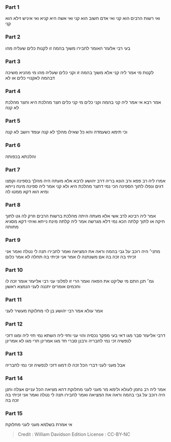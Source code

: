 
### Part 1
ואי רשות הרבים הוא קני ואי אדם חשוב הוא קני ואי אשה היא קניא ואי איניש זילא הוא קני

### Part 2
בעי רבי אלעזר האומר לחבירו משוך בהמה זו לקנות כלים שעליה מהו

### Part 3
לקנות מי אמר ליה קני אלא משוך בהמה זו וקני כלים שעליה מהו מי מהניא משיכה דבהמה לאקנויי כלים או לא

### Part 4
אמר רבא אי אמר ליה קני בהמה וקני כלים מי קני כלים חצר מהלכת היא וחצר מהלכת לא קנה

### Part 5
וכי תימא כשעמדה והא כל שאילו מהלך לא קנה עומד ויושב לא קנה

### Part 6
והלכתא בכפותה

### Part 7
אמרו ליה רב פפא ורב הונא בריה דרב יהושע לרבא אלא מעתה היה מהלך בספינה וקפצו דגים ונפלו לתוך הספינה הכי נמי דחצר מהלכת היא ולא קני אמר ליה ספינה מינח נייחא ומיא הוא דקא ממטו לה

### Part 8
אמר ליה רבינא לרב אשי אלא מעתה היתה מהלכת ברשות הרבים וזרק לה גט לתוך חיקה או לתוך קלתה הכא נמי דלא מגרשה אמר ליה קלתה מינח נייחא ואיהי דקא מסגיא מתותה

### Part 9
מתני׳ היה רוכב על גבי בהמה וראה את המציאה ואמר לחבירו תנה לי נטלה ואמר אני זכיתי בה זכה בה אם משנתנה לו אמר אני זכיתי בה תחלה לא אמר כלום

### Part 10
גמ׳ תנן התם מי שליקט את הפאה ואמר הרי זו לפלוני עני רבי אליעזר אומר זכה לו וחכמים אומרים יתננה לעני הנמצא ראשון

### Part 11
אמר עולא אמר רבי יהושע בן לוי מחלוקת מעשיר לעני

### Part 12
דרבי אליעזר סבר מגו דאי בעי מפקר נכסיה והוי עני וחזי ליה השתא נמי חזי ליה ומגו דזכי לנפשיה זכי נמי לחבריה ורבנן סברי חד מגו אמרינן תרי מגו לא אמרינן

### Part 13
אבל מעני לעני דברי הכל זכה לו דמגו דזכי לנפשיה זכי נמי לחבריה

### Part 14
אמר ליה רב נחמן לעולא ולימא מר מעני לעני מחלוקת דהא מציאה הכל עניים אצלה ותנן היה רוכב על גבי בהמה וראה את המציאה ואמר לחבירו תנה לי נטלה ואמר אני זכיתי בה זכה בה

### Part 15
אי אמרת בשלמא מעני לעני מחלוקת

>Credit : William Davidson Edition
>License : CC-BY-NC